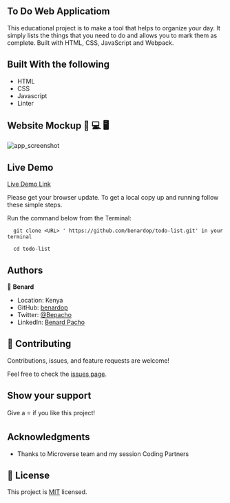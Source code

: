  ## To Do Web Applicatiom

This educational project is to make a tool that helps to organize your day. It simply lists the things that you need to do and allows you to mark them as complete. Built with HTML, CSS, JavaScript and Webpack.
 
## Built With the following

- HTML
- CSS
- Javascript
- Linter

## Website Mockup 📱 💻 🖥️
![app_screenshot](https://user-images.githubusercontent.com/620415/218577068-4dca1c37-0ca5-455b-bbd1-42fed5780039.PNG)


## Live Demo
[Live Demo Link](https://benardop.github.io/todo-list/)


Please get your browser update.
To get a local copy up and running follow these simple steps.

Run the command below from the Terminal:

      git clone <URL> ' https://github.com/benardop/todo-list.git' in your terminal

	  cd todo-list


## Authors

👤 **Benard**

- Location: Kenya
- GitHub: [benardop](https://github.com/benardop/)
- Twitter: [@Bepacho](https://twitter.com/Bepacho)
- LinkedIn: [Benard Pacho](https://www.linkedin.com/in/ochieng-benard-8264b815/)

## 🤝 Contributing

Contributions, issues, and feature requests are welcome!

Feel free to check the [issues page](https://github.com/benardop/professional-portfolio/issues).

## Show your support

Give a ⭐ if you like this project!

## Acknowledgments

- Thanks to Microverse team and my session Coding Partners

## 📝 License

This project is [MIT](./MIT.md) licensed.
